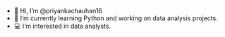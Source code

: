 - 👋 Hi, I’m @priyankachauhan16
- 🌱 I’m currently learning Python and working on data analysis projects.  
- 💻 I’m interested in  data analysts.  

<!---
priyankachauhan16/priyankachauhan16 is a ✨ special ✨ repository because its `README.md` (this file) appears on your GitHub profile.
You can click the Preview link to take a look at your changes.
--->
